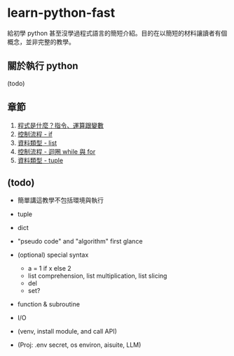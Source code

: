 # learn-python-fast
給初學 python 甚至沒學過程式語言的簡短介紹。目的在以簡短的材料讓讀者有個概念，並非完整的教學。

## 關於執行 python

(todo)

## 章節

1. [程式是什麼？指令、運算跟變數](01_command_and_basic.md)
1. [控制流程 - if](02_flow_control_if.md)
1. [資料類型 - list](03_data_type_list.md)
1. [控制流程 - 迴圈 while 與 for](04_flow_control_loop.md)
1. [資料類型 - tuple](06_data_type_tuple.md)

## (todo)

* 簡單講這教學不包括環境與執行
* tuple
* dict
* "pseudo code" and "algorithm" first glance
* (optional) special syntax
    * a = 1 if x else 2
    * list comprehension, list multiplication, list slicing
    * del
    * set?

* function & subroutine
* I/O
* (venv, install module, and call API)
* (Proj: .env secret, os environ, aisuite, LLM)